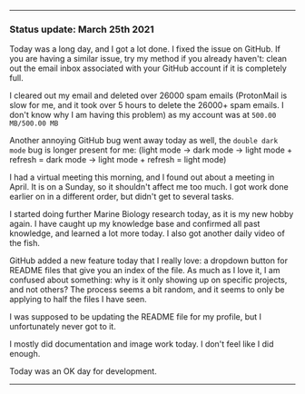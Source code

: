 
***

### Status update: March 25th 2021

Today was a long day, and I got a lot done. I fixed the issue on GitHub. If you are having a similar issue, try my method if you already haven't: clean out the email inbox associated with your GitHub account if it is completely full.

I cleared out my email and deleted over 26000 spam emails (ProtonMail is slow for me, and it took over 5 hours to delete the 26000+ spam emails. I don't know why I am having this problem) as my account was at `500.00 MB/500.00 MB`

Another annoying GitHub bug went away today as well, the `double dark mode` bug is longer present for me: (light mode -> dark mode -> light mode + refresh = dark mode -> light mode + refresh = light mode)

I had a virtual meeting this morning, and I found out about a meeting in April. It is on a Sunday, so it shouldn't affect me too much. I got work done earlier on in a different order, but didn't get to several tasks.

I started doing further Marine Biology research today, as it is my new hobby again. I have caught up my knowledge base and confirmed all past knowledge, and learned a lot more today. I also got another daily video of the fish.

GitHub added a new feature today that I really love: a dropdown button for README files that give you an index of the file. As much as I love it, I am confused about something: why is it only showing up on specific projects, and not others? The process seems a bit random, and it seems to only be applying to half the files I have seen.

I was supposed to be updating the README file for my profile, but I unfortunately never got to it.

I mostly did documentation and image work today. I don't feel like I did enough.

Today was an OK day for development.

***

